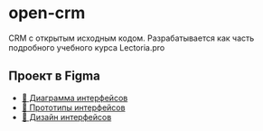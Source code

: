 # open-crm
CRM с открытым исходным кодом. Разрабатывается как часть подробного учебного курса Lectoria.pro

## Проект в Figma
* [🔗 Диаграмма интерфейсов](https://www.figma.com/file/cirR0hSIurfw7REWftgjQi/OpenCRM-Interface-Flow)
* [🔗 Прототипы интерфейсов](https://www.figma.com/file/vOYxwLEXkzuY0nLzkc57iM/OpenCRM-Prototypes)
* [🔗 Дизайн интерфейсов](https://www.figma.com/file/28gd2JrZO28FCN9PCKM4qK/OpenCRM-Design)
